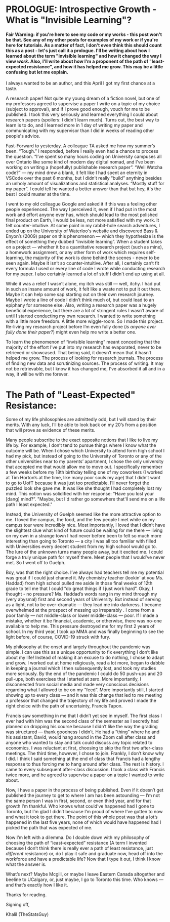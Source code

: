 # PROLOGUE: Introspective Growth - What is "Invisible Learning"? 

#### Fair Warning: if you're here to see my code or my works - this post won't be that. See any of my other posts for examples of my work or if you're here for tutorials. As a matter of fact, I don't even think this should count this as a post - let's just call it a prologue. I'll be writing about how I learned about the term "invisible learning" and how it changed the way I view _work_. Also, I'll write about how I'm a proponent of the path of "least-expected resistance", and how it has helped me grow. This may be a little confusing but let me explain.



I always wanted to be an author, and this April I got my first chance at a taste.

A research paper! Not quite my young dream of a fiction novel, but one of my professors agreed to supervise a paper I write on a topic of my choice (subject to approval), and if I prove good enough, vouch for me to be published. I took this very seriously and learned everything I could about research papers (spoilers: I didn't learn much). Turns out, the best way to learn is to do, and I learned more in 1 day of writing my paper and communicating with my supervisor than I did in weeks of reading other people's advice.

Fast-Forward to yesterday. A colleague TA asked me how my summer’s been. “Tough.” I responded, before I really even had a chance to process the question. “I’ve spent so many hours coding on University campuses all over Ontario like some kind of modern day digital nomad, and I’ve been working on writing a (hopefully) publishable research paper”. “Well Watcha code?” — my mind drew a blank, it felt like I had spent an eternity in VSCode over the past 6 months, but I didn’t really “build” anything besides an unholy amount of visualizations and statistical analyses. “Mostly stuff for my paper”. I could tell he wanted a better answer than that but hey, it's the best I could muster at the time.

I went to my old colleague Google and asked it if this was a feeling other people experienced. The way I perceived it, even if I had put in the most work and effort anyone ever has, which should lead to the most polished final product on Earth, I would be less, not more satisfied with my work. It felt counter-intuitive. At some point in my rabbit-hole search adventures, I ended up on the University of Waterloo's website and discovered Bass & Enyon’s (2009) paper on this phenomenon — which they hypothesize is the effect of something they dubbed “invisible learning”. When a student takes on a project — whether it be a quantitative research project (such as mine), a homework assignment, or any other form of work which requires self-learning, the majority of the work is done behind the scenes - never to be seen again. Maybe it isn’t so counter-intuitive. After all, I certainly can’t fit every formula I used or every line of code I wrote while conducting research for my paper. I also certainly learned a lot of stuff I didn't end up using at all.


While it was a relief I wasn’t alone, my itch was still — well, itchy. I had put in such an insane amount of work, it felt like a waste not to put it out there. Maybe it can help some sap starting out on their own research journey. Maybe I wrote a line of code I didn’t think much of, but could lead to an epiphany for someone else. Also, writing a research paper was a hugely beneficial experience, but there are a lot of stringent rules I wasn’t aware of until I started conducting my own research. I wanted to write something with a little more freedom. A little more wiggle-room. So I made this project. Re-living my research project before I’m even fully done (_is anyone ever fully done their paper?_) might even help me write a better one.

To learn the phenomenon of “invisible learning” meant conceding that the majority of the effort I’ve put into my research has evaporated, never to be retrieved or showcased. That being said, it doesn’t mean that it hasn’t helped me grow. The process of looking for research journals. The process of finding new data and scrutinizing sources. The process of writing. It may not be retrievable, but I know it has changed me, I’ve absorbed it all and in a way, it will be with me forever.




# The Path of "Least-Expected" Resistance:

Some of my life philosophies are admittedly odd, but I will stand by their merits. With any luck, I’ll be able to look back on my 20’s from a position that will prove as evidence of these merits.

Many people subscribe to the exact opposite notions that I like to live my life by. For example, I don’t tend to pursue things where I know what the outcome will be. When I chose which University to attend form high school I had my pick, but instead of going to the University of Toronto or any of the other universities near to my parents’ apartment, I chose the only university that accepted me that would allow me to move out. I specifically remember a few weeks before my 18th birthday telling one of my coworkers (I worked at Tim Horton’s at the time, like many poor souls my age) that I didn’t want to go to UofT because it was just too predictable. I’ll never forget the puzzled look she gave me. It was like she thought I had completely lost my mind. This notion was solidified with her response: “Have you lost your [dang] mind?”. "Maybe, but I'd rather go somewhere that'll send me on a life path I least expected."

Instead, the University of Guelph seemed like the more attractive option to me. I loved the campus, the food, and the few people I met while on my campus tour were incredibly nice. Most importantly, I loved that I didn’t have the slightest clue what kind of future could be waiting for me there — living on my own in a strange town I had never before been to felt so much more interesting than going to Toronto — a city I was all too familiar with filled with Universities every decent student from my high school would go to. The lure of the unknown turns many people away, but it excited me. I could forge a truly unique path for myself there. Meet people that I would’ve never met. So I went off to Guelph.

Boy, was that the right choice. I’ve always had teachers tell me my potential was great if I could just channel it. My chemistry teacher (lookin’ at you Ms. Haddad) from high school pulled me aside in those final weeks of 12th grade to tell me that I could “do great things if I just work hard”. Okay, I thought - no pressure? Ms. Haddad’s words rang in my mind through my (very abysmal) first and second years of University. But instead of serving as a light, not to be over-dramatic — they lead me into darkness. I became overwhelmed at the prospect of messing up irreparably . I come from a poor family — not middle-class or lower middle-class — poor. If I made a mistake, whether it be financial, academic, or otherwise, there was no-one available to help me. This pressure destroyed me for my first 2 years of school. In my third year, I took up MMA and was finally beginning to see the light before, of course, COVID-19 struck with fury.

My philosophy at the onset and largely throughout the pandemic was simple. I can use this as a unique opportunity to fix everything I don’t like about my life! Instead of making it an excuse to do nothing, I chose to adapt and grow. I worked out at home religiously, read a lot more, began to dabble in keeping a journal which I then subsequently lost, and took my studies more seriously. By the end of the pandemic I could do 50 push-ups and 20 pull-ups, both exercises that I started at zero. More importantly, I disconnected from social media and made very conscious decisions regarding what I allowed to be on my “feed”. More importantly still, I started showing up to every class — and it was this change that led to me meeting a professor that changed the trajectory of my life and proved I made the right choice with the path of uncertainty, Francis Tapon.

Francis saw something in me that I didn’t yet see in myself. The first class I ever had with him was the second class of the semester as I secretly had planned on dropping his course because I didn’t like the way the grading was structured — thank goodness I didn’t. He had a “thing” where he and his assistant, David, would hang around in the Zoom call after class and anyone who wanted to stay and talk could discuss any topic related to economics. I was reluctant at first, choosing to skip the first two after-class meetings. The third time, however, I chose to join. Frankly, I don’t know why I did. I think I said something at the end of class that Francis had a lengthy response to thus forcing me to hang around after class. The rest is history. I came to every subsequent after-class discussion. I took a class with Francis twice more, and he agreed to supervise a paper on a topic I wanted to write about.

Now, I have a paper in the process of being published. Even if it doesn’t get published the journey to get to where I am has been astounding — I’m not the same person I was in first, second, or even third year, and for that growth I’m thankful. Who knows what could’ve happened had I gone to Toronto, but I’m glad I didn’t because I’m proud of where I’ve gotten to now and what it took to get there. The point of this whole post was that a lot’s happened in the last five years, none of which would have happened had I picked the path that was expected of me.

Now I’m left with a dilemma. Do I double down with my philosophy of choosing the path of “least-expected” resistance (A term I invented because I don’t think there is really ever a path of least resistance, just _different_ resistance) or, do I play it safe and graduate now, head off into the workforce and have a predictable life? Now that I type it out, I think I know what the answer is.

What’s next? Maybe Mcgill, or maybe I leave Eastern Canada altogether and beeline to UCalgary, or, just maybe, I go to Toronto this time. Who knows — and that’s exactly how I like it.


Thanks for reading.


Signing off,

Khalil (TheStatsGuy)
